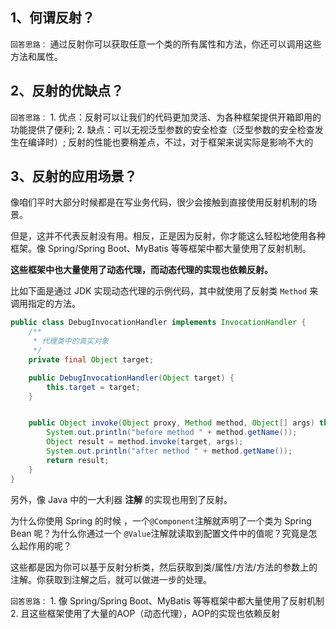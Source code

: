 ## 1、何谓反射？

`回答思路：`
	通过反射你可以获取任意一个类的所有属性和方法，你还可以调用这些方法和属性。
## 2、反射的优缺点？

`回答思路：`
	1. 优点：反射可以让我们的代码更加灵活、为各种框架提供开箱即用的功能提供了便利;
	2. 缺点：可以无视泛型参数的安全检查（泛型参数的安全检查发生在编译时）; 反射的性能也要稍差点，不过，对于框架来说实际是影响不大的
## 3、反射的应用场景？

像咱们平时大部分时候都是在写业务代码，很少会接触到直接使用反射机制的场景。

但是，这并不代表反射没有用。相反，正是因为反射，你才能这么轻松地使用各种框架。像 Spring/Spring Boot、MyBatis 等等框架中都大量使用了反射机制。

**这些框架中也大量使用了动态代理，而动态代理的实现也依赖反射。**

比如下面是通过 JDK 实现动态代理的示例代码，其中就使用了反射类 `Method` 来调用指定的方法。

```java
public class DebugInvocationHandler implements InvocationHandler {
    /**
     * 代理类中的真实对象
     */
    private final Object target;

    public DebugInvocationHandler(Object target) {
        this.target = target;
    }


    public Object invoke(Object proxy, Method method, Object[] args) throws InvocationTargetException, IllegalAccessException {
        System.out.println("before method " + method.getName());
        Object result = method.invoke(target, args);
        System.out.println("after method " + method.getName());
        return result;
    }
}
```

另外，像 Java 中的一大利器 **注解** 的实现也用到了反射。

为什么你使用 Spring 的时候 ，一个`@Component`注解就声明了一个类为 Spring Bean 呢？为什么你通过一个 `@Value`注解就读取到配置文件中的值呢？究竟是怎么起作用的呢？

这些都是因为你可以基于反射分析类，然后获取到类/属性/方法/方法的参数上的注解。你获取到注解之后，就可以做进一步的处理。

`回答思路：`
	1. 像 Spring/Spring Boot、MyBatis 等等框架中都大量使用了反射机制
	2. 且这些框架使用了大量的AOP（动态代理），AOP的实现也依赖反射
